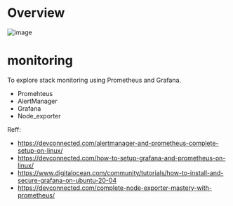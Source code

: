 # Overview
![image](https://user-images.githubusercontent.com/71916387/203212874-24819d27-9c67-4032-a783-da5e9b0d75c2.png)


# monitoring
To explore stack monitoring using Prometheus and Grafana.

- Promehteus
- AlertManager
- Grafana
- Node_exporter

Reff: 
- https://devconnected.com/alertmanager-and-prometheus-complete-setup-on-linux/
- https://devconnected.com/how-to-setup-grafana-and-prometheus-on-linux/
- https://www.digitalocean.com/community/tutorials/how-to-install-and-secure-grafana-on-ubuntu-20-04
- https://devconnected.com/complete-node-exporter-mastery-with-prometheus/
